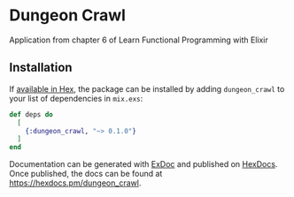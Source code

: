 # Dungeon Crawl

Application from chapter 6 of Learn Functional Programming with Elixir

## Installation

If [available in Hex](https://hex.pm/docs/publish), the package can be installed
by adding `dungeon_crawl` to your list of dependencies in `mix.exs`:

```elixir
def deps do
  [
    {:dungeon_crawl, "~> 0.1.0"}
  ]
end
```

Documentation can be generated with [ExDoc](https://github.com/elixir-lang/ex_doc)
and published on [HexDocs](https://hexdocs.pm). Once published, the docs can
be found at <https://hexdocs.pm/dungeon_crawl>.
